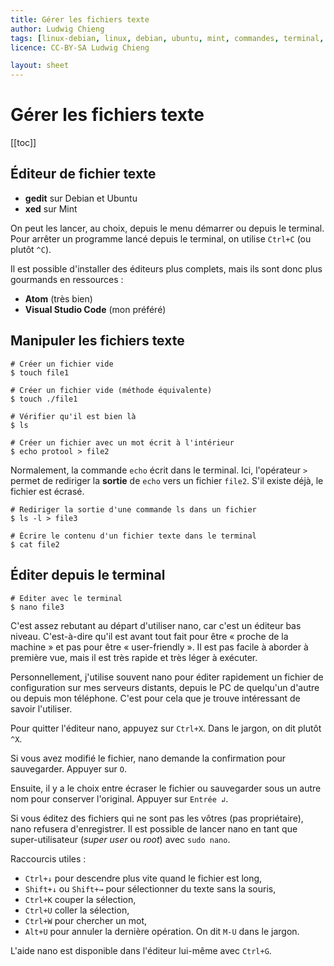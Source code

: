 ```yaml
---
title: Gérer les fichiers texte
author: Ludwig Chieng
tags: [linux-debian, linux, debian, ubuntu, mint, commandes, terminal, shell, bash]
licence: CC-BY-SA Ludwig Chieng

layout: sheet
---
```


# Gérer les fichiers texte

[[toc]]

## Éditeur de fichier texte

* **gedit** sur Debian et Ubuntu
* **xed** sur Mint

On peut les lancer, au choix, depuis le menu démarrer ou depuis le terminal. Pour arrêter un programme lancé depuis le terminal, on utilise `Ctrl+C` (ou plutôt `^C`).

Il est possible d'installer des éditeurs plus complets, mais ils sont donc plus gourmands en ressources :
* **Atom** (très bien)
* **Visual Studio Code** (mon préféré)


## Manipuler les fichiers texte

``` shell
# Créer un fichier vide
$ touch file1

# Créer un fichier vide (méthode équivalente)
$ touch ./file1

# Vérifier qu'il est bien là
$ ls

# Créer un fichier avec un mot écrit à l'intérieur
$ echo protool > file2
```

Normalement, la commande `echo` écrit dans le terminal. Ici, l'opérateur `>` permet de rediriger la **sortie** de `echo` vers un fichier `file2`. S'il existe déjà, le fichier est écrasé.

``` shell
# Rediriger la sortie d'une commande ls dans un fichier
$ ls -l > file3
```

``` shell
# Écrire le contenu d'un fichier texte dans le terminal
$ cat file2
```


## Éditer depuis le terminal

``` shell
# Editer avec le terminal
$ nano file3
```

C'est assez rebutant au départ d'utiliser nano, car c'est un éditeur bas niveau. C'est-à-dire qu'il est avant tout fait pour être « proche de la machine » et pas pour être « user-friendly ». Il est pas facile à aborder à première vue, mais il est très rapide et très léger à exécuter.

Personnellement, j'utilise souvent nano pour éditer rapidement un fichier de configuration sur mes serveurs distants, depuis le PC de quelqu'un d'autre ou depuis mon téléphone. C'est pour cela que je trouve intéressant de savoir l'utiliser.

Pour quitter l'éditeur nano, appuyez sur `Ctrl+X`. Dans le jargon, on dit plutôt `^X`.

Si vous avez modifié le fichier, nano demande la confirmation pour sauvegarder. Appuyer sur `O`.

Ensuite, il y a le choix entre écraser le fichier ou sauvegarder sous un autre nom pour conserver l'original. Appuyer sur `Entrée ↲`.

Si vous éditez des fichiers qui ne sont pas les vôtres (pas propriétaire), nano refusera d'enregistrer. Il est possible de lancer nano en tant que super-utilisateur (*super user* ou *root*) avec `sudo nano`.

Raccourcis utiles :
* `Ctrl+↓` pour descendre plus vite quand le fichier est long,
* `Shift+↓` ou `Shift+→` pour sélectionner du texte sans la souris,
* `Ctrl+K` couper la sélection,
* `Ctrl+U` coller la sélection,
* `Ctrl+W` pour chercher un mot,
* `Alt+U` pour annuler la dernière opération. On dit `M-U` dans le jargon.

L'aide nano est disponible dans l'éditeur lui-même avec `Ctrl+G`.
